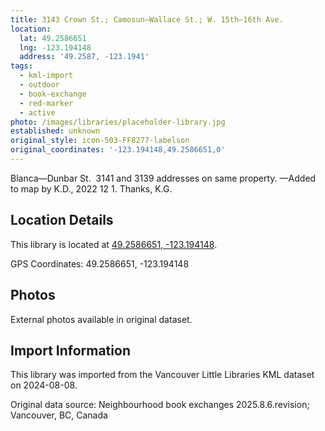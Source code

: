 ```yaml
---
title: 3143 Crown St.; Camosun—Wallace St.; W. 15th—16th Ave.
location:
  lat: 49.2586651
  lng: -123.194148
  address: '49.2587, -123.1941'
tags:
  - kml-import
  - outdoor
  - book-exchange
  - red-marker
  - active
photo: /images/libraries/placeholder-library.jpg
established: unknown
original_style: icon-503-FF8277-labelson
original_coordinates: '-123.194148,49.2586651,0'
---
```

Blanca—Dunbar St.  
3141 and 3139 addresses on same property.
—Added to map by K.D., 2022 12 1. 
Thanks, K.G.  

## Location Details

This library is located at [49.2586651, -123.194148](https://www.google.com/maps?q=49.2586651,-123.194148).

GPS Coordinates: 49.2586651, -123.194148

## Photos

External photos available in original dataset.

## Import Information

This library was imported from the Vancouver Little Libraries KML dataset on 2024-08-08.

Original data source: Neighbourhood book exchanges 2025.8.6.revision; Vancouver, BC, Canada
